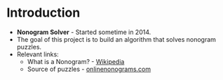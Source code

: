 # Introduction
- **Nonogram Solver** - Started sometime in 2014.
- The goal of this project is to  build an algorithm that solves nonogram puzzles. 
- Relevant links:
    - What is a Nonogram? - [Wikipedia](https://en.wikipedia.org/wiki/Nonogram)
    - Source of puzzles - [onlinenonograms.com](https://onlinenonograms.com)
